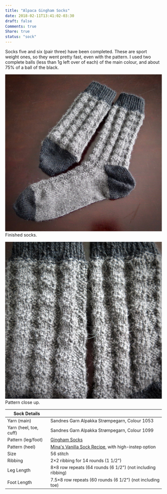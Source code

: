 ```yaml
---
title: "Alpaca Gingham Socks"
date: 2018-02-11T13:41:02-03:30
draft: false
Comments: true
Share: true
status: "sock"
---
```


Socks five and six (pair three) have been completed. These are sport weight ones, so they went pretty fast, even with the pattern. I used two complete balls (less than 1g left over of each) of the main colour, and about 75% of a ball of the black.

![Photo](/post/alpaca_gingham_socks/Alpaca_Gingham_Socks.jpg) Finished socks.

![Photo](/post/alpaca_gingham_socks/Alpaca_Gingham_Socks_close.jpg) Pattern close up.

| Sock Details           |                                                                                                                           |
|------------------------|---------------------------------------------------------------------------------------------------------------------------|
| Yarn (main)            | Sandnes Garn Alpakka Strømpegarn, Colour 1053                                                                             |
| Yarn (heel, toe, cuff) | Sandnes Garn Alpakka Strømpegarn, Colour 1099                                                                             |
| Pattern (leg/foot)     | [Gingham Socks](https://www.ravelry.com/patterns/library/gingham-socks)                                                   |
| Pattern (heel)         | [Mina's Vanilla Sock Recipe](https://www.ravelry.com/patterns/library/minas-vanilla-sock-recipe), with high-instep option |
| Size                   | 56 stitch                                                                                                                 |
| Ribbing                | 2×2 ribbing for 14 rounds (1 1/2")                                                                                        |
| Leg Length             | 8×8 row repeats (64 rounds (6 1/2") (not including ribbing)                                                               |
| Foot Length            | 7.5×8 row repeats (60 rounds (6 1/2") (not including toe)                                                                 |
